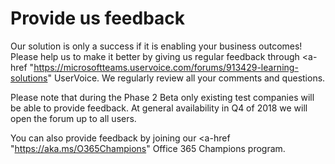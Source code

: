 # Provide us feedback

Our solution is only a success if it is enabling your business outcomes!  Please help us to make it better by giving us regular feedback through  <a-href "https://microsoftteams.uservoice.com/forums/913429-learning-solutions" UserVoice</a>.  We regularly review all your comments and questions.

Please note that during the Phase 2 Beta only existing test companies will be able to provide feedback.  At general availability in Q4 of 2018 we will open the forum up to all users. 

You can also provide feedback by joining our <a-href "https://aka.ms/O365Champions" Office 365 Champions</a> program.  

